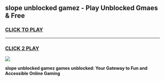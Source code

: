 
## slope unblocked gamez - Play Unblocked Gmaes & Free
<h3>
<a href="https://premium.freeplayer.one?title=slope_unblocked_gamez&ref=20F">CLICK TO PLAY</a></h3>
<hr>

<h3>
<a href="https://premium.freeplayer.one?title=slope_unblocked_gamez&ref=20F">CLICK 2 PLAY</a>
  
</h3>

<a href="https://premium.freeplayer.one?title=slope_unblocked_gamez&ref=20F/"><img src="https://clearcache.store/games.png"></a>


**slope unblocked gamez games unblocked: Your Gateway to Fun and Accessible Online Gaming**
